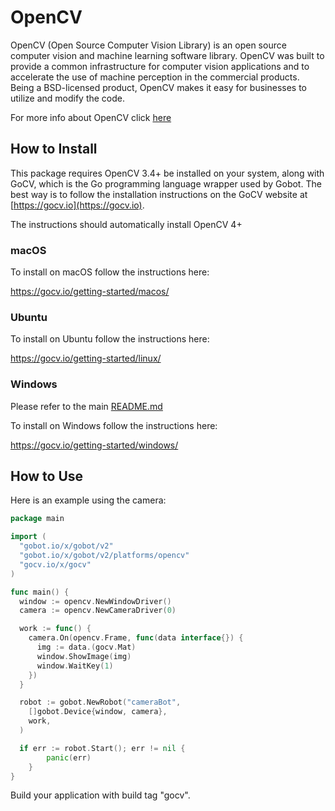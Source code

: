 # OpenCV

OpenCV (Open Source Computer Vision Library) is an open source computer vision and machine learning software library.
OpenCV was built to provide a common infrastructure for computer vision applications and to accelerate the use of machine
perception in the commercial products. Being a BSD-licensed product, OpenCV makes it easy for businesses to utilize and
modify the code.

For more info about OpenCV click [here](http://opencv.org/)

## How to Install

This package requires OpenCV 3.4+ be installed on your system, along with GoCV, which is the Go programming language
wrapper used by Gobot. The best way is to follow the installation instructions on the GoCV website at [https://gocv.io](https://gocv.io).

The instructions should automatically install OpenCV 4+

### macOS

To install on macOS follow the instructions here:

<https://gocv.io/getting-started/macos/>

### Ubuntu

To install on Ubuntu follow the instructions here:

<https://gocv.io/getting-started/linux/>

### Windows

Please refer to the main [README.md](https://github.com/hybridgroup/gobot/blob/release/README.md)

To install on Windows follow the instructions here:

<https://gocv.io/getting-started/windows/>

## How to Use

Here is an example using the camera:

```go
package main

import (
  "gobot.io/x/gobot/v2"
  "gobot.io/x/gobot/v2/platforms/opencv"
  "gocv.io/x/gocv"
)

func main() {
  window := opencv.NewWindowDriver()
  camera := opencv.NewCameraDriver(0)

  work := func() {
    camera.On(opencv.Frame, func(data interface{}) {
      img := data.(gocv.Mat)
      window.ShowImage(img)
      window.WaitKey(1)
    })
  }

  robot := gobot.NewRobot("cameraBot",
    []gobot.Device{window, camera},
    work,
  )

  if err := robot.Start(); err != nil {
		panic(err)
	}
}
```

Build your application with build tag "gocv".
